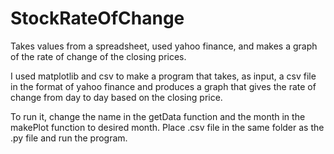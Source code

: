 # StockRateOfChange
Takes values from a spreadsheet, used yahoo finance, and makes a graph of the rate of change of the closing prices.

I used matplotlib and csv to make a program that takes, as input, a csv file in the format of yahoo finance and produces
a graph that gives the rate of change from day to day based on the closing price. 

To run it, change the name in the getData function and the month in the makePlot function to desired month. Place
.csv file in the same folder as the .py file and run the program. 
